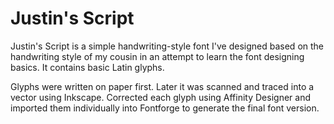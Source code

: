 # Justin's Script
Justin's Script is a simple handwriting-style font I've designed based on the handwriting style of my cousin in an attempt to learn the font designing basics. It contains basic Latin glyphs.

Glyphs were written on paper first. Later it was scanned and traced into a vector using Inkscape. Corrected each glyph using Affinity Designer and imported them individually into Fontforge to generate the final font version.
